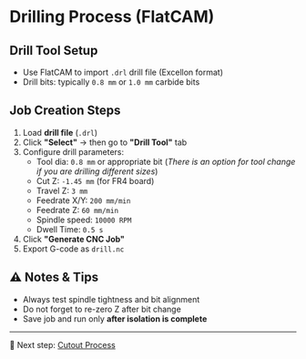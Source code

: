 # Drilling Process (FlatCAM)

## Drill Tool Setup
- Use FlatCAM to import `.drl` drill file (Excellon format)
- Drill bits: typically `0.8 mm` or `1.0 mm` carbide bits

## Job Creation Steps
1. Load **drill file** (`.drl`)
2. Click **"Select"** → then go to **"Drill Tool"** tab
3. Configure drill parameters:
   - Tool dia: `0.8 mm` or appropriate bit 
  (*There is an option for tool change if you are drilling different sizes*) 
   - Cut Z: `-1.45 mm` (for FR4 board)
   - Travel Z: `3 mm`
   - Feedrate X/Y: `200 mm/min`
   - Feedrate Z: `60 mm/min`
   - Spindle speed: `10000 RPM`
   - Dwell Time: `0.5 s`
4. Click **"Generate CNC Job"**
5. Export G-code as `drill.nc`

## ⚠️ Notes & Tips
- Always test spindle tightness and bit alignment
- Do not forget to re-zero Z after bit change
- Save job and run only **after isolation is complete**

---

🔁 Next step: [Cutout Process](./cutout.md)
